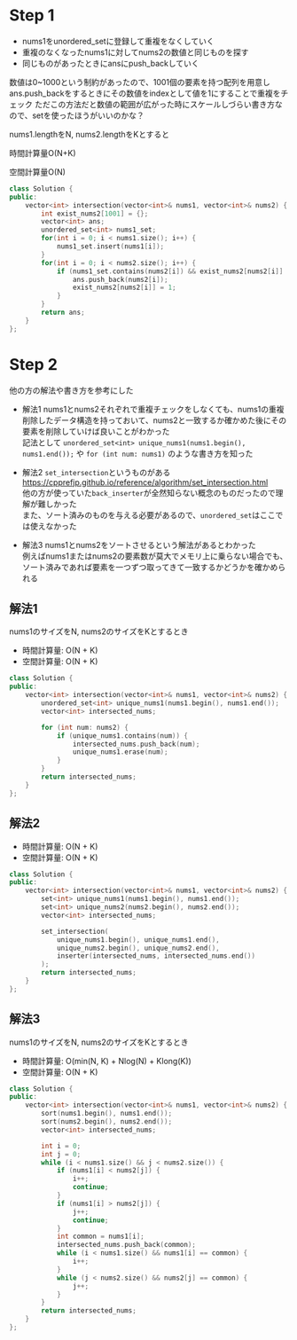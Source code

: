 # Step 1

- nums1をunordered_setに登録して重複をなくしていく
- 重複のなくなったnums1に対してnums2の数値と同じものを探す
- 同じものがあったときにansにpush_backしていく

数値は0~1000という制約があったので、1001個の要素を持つ配列を用意し
ans.push_backをするときにその数値をindexとして値を1にすることで重複をチェック
ただこの方法だと数値の範囲が広がった時にスケールしづらい書き方なので、setを使ったほうがいいのかな？

nums1.lengthをN, nums2.lengthをKとすると

時間計算量O(N+K)

空間計算量O(N)

```cpp
class Solution {
public:
    vector<int> intersection(vector<int>& nums1, vector<int>& nums2) {
        int exist_nums2[1001] = {};
        vector<int> ans;
        unordered_set<int> nums1_set;
        for(int i = 0; i < nums1.size(); i++) {
            nums1_set.insert(nums1[i]);
        }
        for(int i = 0; i < nums2.size(); i++) {
            if (nums1_set.contains(nums2[i]) && exist_nums2[nums2[i]] != 1) {
                ans.push_back(nums2[i]);
                exist_nums2[nums2[i]] = 1;
            }
        }
        return ans;
    }
};
```
# Step 2

他の方の解法や書き方を参考にした

- 解法1
nums1とnums2それぞれで重複チェックをしなくても、nums1の重複削除したデータ構造を持っておいて、nums2と一致するか確かめた後にその要素を削除していけば良いことがわかった</br>
記法として `unordered_set<int> unique_nums1(nums1.begin(), nums1.end());` や `for (int num: nums1)` のような書き方を知った

- 解法2
`set_intersection`というものがある</br>https://cpprefjp.github.io/reference/algorithm/set_intersection.html</br>
他の方が使っていた`back_inserter`が全然知らない概念のものだったので理解が難しかった</br>
また、ソート済みのものを与える必要があるので、`unordered_set`はここでは使えなかった

- 解法3
nums1とnums2をソートさせるという解法があるとわかった</br>
例えばnums1またはnums2の要素数が莫大でメモリ上に乗らない場合でも、ソート済みであれば要素を一つずつ取ってきて一致するかどうかを確かめられる

## 解法1
nums1のサイズをN, nums2のサイズをKとするとき
- 時間計算量: O(N + K)
- 空間計算量: O(N + K)
```cpp
class Solution {
public:
    vector<int> intersection(vector<int>& nums1, vector<int>& nums2) {
        unordered_set<int> unique_nums1(nums1.begin(), nums1.end());
        vector<int> intersected_nums;

        for (int num: nums2) {
            if (unique_nums1.contains(num)) {
                intersected_nums.push_back(num);
                unique_nums1.erase(num);
            }
        }
        return intersected_nums;
    }
};
```

## 解法2
- 時間計算量: O(N + K)
- 空間計算量: O(N + K)
```cpp
class Solution {
public:
    vector<int> intersection(vector<int>& nums1, vector<int>& nums2) {
        set<int> unique_nums1(nums1.begin(), nums1.end());
        set<int> unique_nums2(nums2.begin(), nums2.end());
        vector<int> intersected_nums;

        set_intersection(
            unique_nums1.begin(), unique_nums1.end(),
            unique_nums2.begin(), unique_nums2.end(),
            inserter(intersected_nums, intersected_nums.end())
        );
        return intersected_nums;
    }
};
```

## 解法3
nums1のサイズをN, nums2のサイズをKとするとき</br>
- 時間計算量: O(min(N, K) + Nlog(N) + Klong(K))
- 空間計算量: O(N + K)
```cpp
class Solution {
public:
    vector<int> intersection(vector<int>& nums1, vector<int>& nums2) {
        sort(nums1.begin(), nums1.end());
        sort(nums2.begin(), nums2.end());
        vector<int> intersected_nums;

        int i = 0;
        int j = 0;
        while (i < nums1.size() && j < nums2.size()) {
            if (nums1[i] < nums2[j]) {
                i++;
                continue;
            }
            if (nums1[i] > nums2[j]) {
                j++;
                continue;
            }
            int common = nums1[i];
            intersected_nums.push_back(common);
            while (i < nums1.size() && nums1[i] == common) {
                i++;
            }
            while (j < nums2.size() && nums2[j] == common) {
                j++;
            }
        }
        return intersected_nums;
    }
};
```
